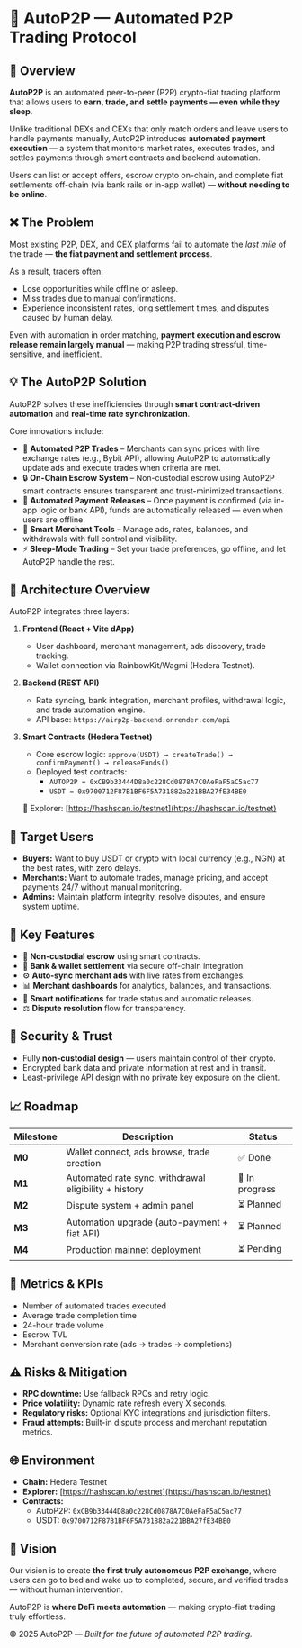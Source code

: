 # 🧠 AutoP2P — Automated P2P Trading Protocol

## 🚀 Overview

**AutoP2P** is an automated peer-to-peer (P2P) crypto-fiat trading platform that allows users to **earn, trade, and settle payments — even while they sleep**.

Unlike traditional DEXs and CEXs that only match orders and leave users to handle payments manually, AutoP2P introduces **automated payment execution** — a system that monitors market rates, executes trades, and settles payments through smart contracts and backend automation.

Users can list or accept offers, escrow crypto on-chain, and complete fiat settlements off-chain (via bank rails or in-app wallet) — **without needing to be online**.

## ❌ The Problem

Most existing P2P, DEX, and CEX platforms fail to automate the _last mile_ of the trade — **the fiat payment and settlement process**.

As a result, traders often:

- Lose opportunities while offline or asleep.
- Miss trades due to manual confirmations.
- Experience inconsistent rates, long settlement times, and disputes caused by human delay.

Even with automation in order matching, **payment execution and escrow release remain largely manual** — making P2P trading stressful, time-sensitive, and inefficient.

## 💡 The AutoP2P Solution

AutoP2P solves these inefficiencies through **smart contract-driven automation** and **real-time rate synchronization**.

Core innovations include:

- 🤖 **Automated P2P Trades** – Merchants can sync prices with live exchange rates (e.g., Bybit API), allowing AutoP2P to automatically update ads and execute trades when criteria are met.
- 🔒 **On-Chain Escrow System** – Non-custodial escrow using AutoP2P smart contracts ensures transparent and trust-minimized transactions.
- 💸 **Automated Payment Releases** – Once payment is confirmed (via in-app logic or bank API), funds are automatically released — even when users are offline.
- 🧮 **Smart Merchant Tools** – Manage ads, rates, balances, and withdrawals with full control and visibility.
- ⚡ **Sleep-Mode Trading** – Set your trade preferences, go offline, and let AutoP2P handle the rest.

## 🧱 Architecture Overview

AutoP2P integrates three layers:

1. **Frontend (React + Vite dApp)**

   - User dashboard, merchant management, ads discovery, trade tracking.
   - Wallet connection via RainbowKit/Wagmi (Hedera Testnet).

2. **Backend (REST API)**

   - Rate syncing, bank integration, merchant profiles, withdrawal logic, and trade automation engine.
   - API base: `https://airp2p-backend.onrender.com/api`

3. **Smart Contracts (Hedera Testnet)**

   - Core escrow logic: `approve(USDT) → createTrade() → confirmPayment() → releaseFunds()`
   - Deployed test contracts:
     - `AUTOP2P = 0xCB9b33444D8a0c228Cd0878A7C0AeFaF5aC5ac77`
     - `USDT = 0x9700712F87B1BF6F5A731882a221BBA27fE34BE0`

   🔗 Explorer: [https://hashscan.io/testnet](https://hashscan.io/testnet)

## 👥 Target Users

- **Buyers:** Want to buy USDT or crypto with local currency (e.g., NGN) at the best rates, with zero delays.
- **Merchants:** Want to automate trades, manage pricing, and accept payments 24/7 without manual monitoring.
- **Admins:** Maintain platform integrity, resolve disputes, and ensure system uptime.

## 🧩 Key Features

- 🔗 **Non-custodial escrow** using smart contracts.
- 🏦 **Bank & wallet settlement** via secure off-chain integration.
- ⚙️ **Auto-sync merchant ads** with live rates from exchanges.
- 📊 **Merchant dashboards** for analytics, balances, and transactions.
- 🔔 **Smart notifications** for trade status and automatic releases.
- ⚖️ **Dispute resolution** flow for transparency.

## 🔐 Security & Trust

- Fully **non-custodial design** — users maintain control of their crypto.
- Encrypted bank data and private information at rest and in transit.
- Least-privilege API design with no private key exposure on the client.

## 📈 Roadmap

| Milestone | Description                                           | Status         |
| --------- | ----------------------------------------------------- | -------------- |
| **M0**    | Wallet connect, ads browse, trade creation            | ✅ Done        |
| **M1**    | Automated rate sync, withdrawal eligibility + history | 🔄 In progress |
| **M2**    | Dispute system + admin panel                          | ⏳ Planned     |
| **M3**    | Automation upgrade (auto-payment + fiat API)          | ⏳ Planned     |
| **M4**    | Production mainnet deployment                         | ⏳ Pending     |

## 🧮 Metrics & KPIs

- Number of automated trades executed
- Average trade completion time
- 24-hour trade volume
- Escrow TVL
- Merchant conversion rate (ads → trades → completions)

## ⚠️ Risks & Mitigation

- **RPC downtime:** Use fallback RPCs and retry logic.
- **Price volatility:** Dynamic rate refresh every X seconds.
- **Regulatory risks:** Optional KYC integrations and jurisdiction filters.
- **Fraud attempts:** Built-in dispute process and merchant reputation metrics.

## 🌐 Environment

- **Chain:** Hedera Testnet
- **Explorer:** [https://hashscan.io/testnet](https://hashscan.io/testnet)
- **Contracts:**
  - AutoP2P: `0xCB9b33444D8a0c228Cd0878A7C0AeFaF5aC5ac77`
  - USDT: `0x9700712F87B1BF6F5A731882a221BBA27fE34BE0`

## 🧠 Vision

Our vision is to create **the first truly autonomous P2P exchange**, where users can go to bed and wake up to completed, secure, and verified trades — without human intervention.

AutoP2P is **where DeFi meets automation** — making crypto-fiat trading truly effortless.

© 2025 AutoP2P — _Built for the future of automated P2P trading._
